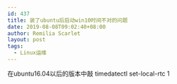 ```yaml
---
id: 437
title: 装了ubuntu后启动win10时间不对的问题
date: 2019-08-08T09:02:40+08:00
author: Remilia Scarlet
layout: post
tags:
  - Linux运维
---
```

在ubuntu16.04以后的版本中敲 timedatectl set-local-rtc 1